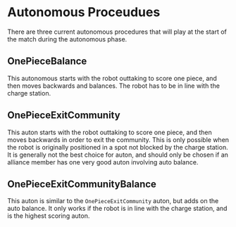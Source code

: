 # Autonomous Proceudues
There are three current autonomous procedures that will play at the start of the match during the autonomous phase. 

## OnePieceBalance
This autonomous starts with the robot outtaking to score one piece, and then moves backwards and balances. The robot has to be in line with the charge station.

## OnePieceExitCommunity
This auton starts with the robot outtaking to score one piece, and then moves backwards in order to exit the community. This is only possible when the robot is originally positioned in a spot not blocked by the charge station. It is generally not the best choice for auton, and should only be chosen if an alliance member has one very good auton involving auto balance.

## OnePieceExitCommunityBalance
This auton is similar to the `OnePieceExitCommunity` auton, but adds on the auto balance. It only works if the robot is in line with the charge station, and is the highest scoring auton.